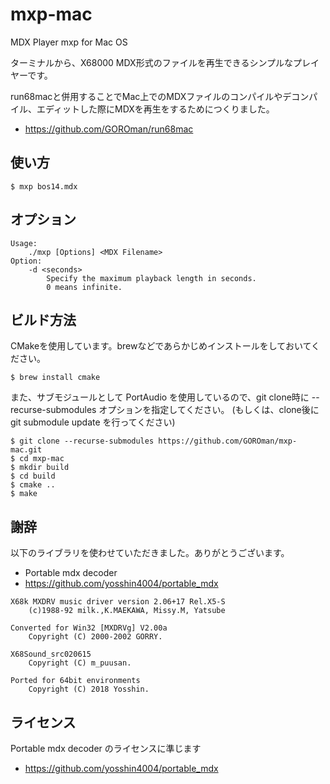 # mxp-mac

MDX Player mxp for Mac OS

ターミナルから、X68000 MDX形式のファイルを再生できるシンプルなプレイヤーです。

run68macと併用することでMac上でのMDXファイルのコンパイルやデコンパイル、エディットした際にMDXを再生をするためにつくりました。

- https://github.com/GOROman/run68mac

## 使い方

```
$ mxp bos14.mdx
```

## オプション

```
Usage:
	./mxp [Options] <MDX Filename>
Option:
	-d <seconds>
		Specify the maximum playback length in seconds.
		0 means infinite.
```


## ビルド方法

CMakeを使用しています。brewなどであらかじめインストールをしておいてください。
```
$ brew install cmake
```

また、サブモジュールとして PortAudio を使用しているので、git clone時に --recurse-submodules オプションを指定してください。
(もしくは、clone後に git submodule update を行ってください)

```
$ git clone --recurse-submodules https://github.com/GOROman/mxp-mac.git
$ cd mxp-mac
$ mkdir build
$ cd build
$ cmake ..
$ make
```

## 謝辞

以下のライブラリを使わせていただきました。ありがとうございます。

- Portable mdx decoder
- https://github.com/yosshin4004/portable_mdx

```
X68k MXDRV music driver version 2.06+17 Rel.X5-S
	(c)1988-92 milk.,K.MAEKAWA, Missy.M, Yatsube

Converted for Win32 [MXDRVg] V2.00a
	Copyright (C) 2000-2002 GORRY.

X68Sound_src020615
	Copyright (C) m_puusan.

Ported for 64bit environments
	Copyright (C) 2018 Yosshin.
```

## ライセンス

Portable mdx decoder のライセンスに準じます
- https://github.com/yosshin4004/portable_mdx


